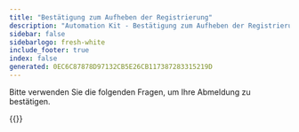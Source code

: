 ```yaml
---
title: "Bestätigung zum Aufheben der Registrierung"
description: "Automation Kit - Bestätigung zum Aufheben der Registrierung während der Bürozeiten"
sidebar: false
sidebarlogo: fresh-white
include_footer: true
index: false
generated: 0EC6C87878D97132CB5E26CB117387283315219D
---
```


Bitte verwenden Sie die folgenden Fragen, um Ihre Abmeldung zu bestätigen.

{{<questions name="/content/de/office-hours/unregister-confirm.json" completed="Vielen Dank für das Ausfüllen der Abmeldebestätigung" showNavigationButtons="false" locale="de">}}
